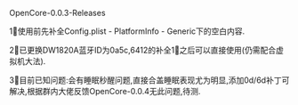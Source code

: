 OpenCore-0.0.3-Releases

1⃣️使用前先补全Config.plist - PlatformInfo - Generic下的空白内容.

2⃣️已更换DW1820A蓝牙ID为0a5c,6412的补全1⃣️之后可以直接使用(仍需配合虚拟机大法).

3⃣️目前已知问题:会有睡眠秒醒问题,直接合盖睡眠表现尤为明显,添加0d/6d补丁可解决,根据群内大佬反馈OpenCore-0.0.4无此问题,待测.





